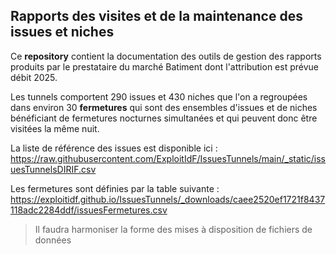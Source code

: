 ## Rapports des visites et de la maintenance des issues et niches
Ce **repository** contient la documentation des outils de gestion des rapports produits par le prestataire du marché Batiment 
dont l'attribution est prévue débit 2025.

Les tunnels comportent 290 issues et 430 niches que l'on a regroupées dans environ 30 **fermetures** 
qui sont des ensembles d'issues et de niches bénéficiant de fermetures nocturnes simultanées et 
qui peuvent donc être visitées la même nuit.

La liste de référence des issues est disponible ici : 
https://raw.githubusercontent.com/ExploitIdF/IssuesTunnels/main/_static/issuesTunnelsDIRIF.csv

Les fermetures sont définies par la table suivante :
https://exploitidf.github.io/IssuesTunnels/_downloads/caee2520ef1721f8437118adc2284ddf/issuesFermetures.csv

> Il faudra harmoniser la forme des mises à disposition de fichiers de données





